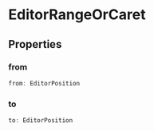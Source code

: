 # EditorRangeOrCaret

## Properties

### from

```ts
from: EditorPosition
```

### to

```ts
to: EditorPosition
```

